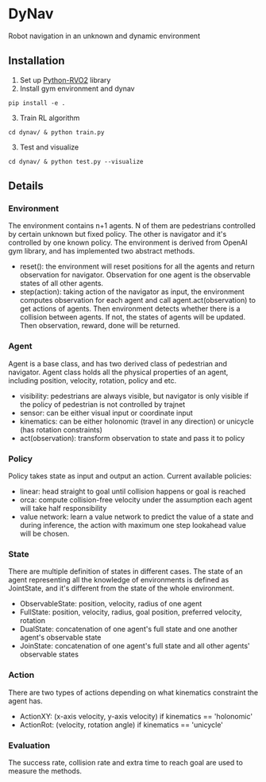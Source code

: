 # DyNav
Robot navigation in an unknown and dynamic environment


## Installation
1. Set up [Python-RVO2](https://github.com/sybrenstuvel/Python-RVO2) library
2. Install gym environment and dynav
```
pip install -e .
```
3. Train RL algorithm
```
cd dynav/ & python train.py
```
3. Test and visualize
```
cd dynav/ & python test.py --visualize
```


## Details
### Environment
The environment contains n+1 agents. N of them are pedestrians controlled by certain unknown
but fixed policy. The other is navigator and it's controlled by one known policy.
The environment is derived from OpenAI gym library, and has implemented two abstract methods.
* reset(): the environment will reset positions for all the agents and return observation 
for navigator. Observation for one agent is the observable states of all other agents.
* step(action): taking action of the navigator as input, the environment computes observation
for each agent and call agent.act(observation) to get actions of agents. Then environment detects
whether there is a collision between agents. If not, the states of agents will be updated. Then 
observation, reward, done will be returned.


### Agent
Agent is a base class, and has two derived class of pedestrian and navigator. Agent class holds
all the physical properties of an agent, including position, velocity, rotation, policy and etc.
* visibility: pedestrians are always visible, but navigator is only visible if the policy of 
pedestrian is not controlled by trajnet
* sensor: can be either visual input or coordinate input
* kinematics: can be either holonomic (travel in any direction) or unicycle (has rotation constraints)
* act(observation): transform observation to state and pass it to policy

### Policy
Policy takes state as input and output an action. Current available policies:
* linear: head straight to goal until collision happens or goal is reached
* orca: compute collision-free velocity under the assumption each agent will take half responsibility
* value network: learn a value network to predict the value of a state and during inference,
the action with maximum one step lookahead value will be chosen.

### State
There are multiple definition of states in different cases. The state of an agent representing all
the knowledge of environments is defined as JointState, and it's different from the state of the whole environment.
* ObservableState: position, velocity, radius of one agent
* FullState: position, velocity, radius, goal position, preferred velocity, rotation
* DualState: concatenation of one agent's full state and one another agent's observable state
* JoinState: concatenation of one agent's full state and all other agents' observable states 

### Action
There are two types of actions depending on what kinematics constraint the agent has.
* ActionXY: (x-axis velocity, y-axis velocity) if kinematics == 'holonomic'
* ActionRot: (velocity, rotation angle) if kinematics == 'unicycle'

### Evaluation
The success rate, collision rate and extra time to reach goal are used to measure
the methods.
